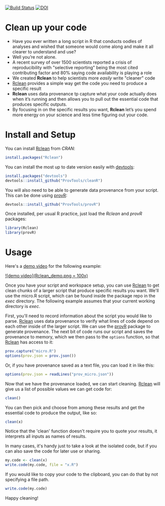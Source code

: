 [![Build Status](https://travis-ci.org/ProvTools/Rclean.svg?branch=master)](https://travis-ci.org/ProvTools/Rclean) [![DOI](https://zenodo.org/badge/102645585.svg)](https://zenodo.org/badge/latestdoi/102645585)

Clean up your code
==================

- Have you ever written a long script in R that conducts oodles of
  analyses and wished that someone would come along and make it all
  clearer to understand and use?
- Well you’re not alone. 
- A recent survey of over 1500 scientists reported a crisis of
  reproducibility with "selective reporting" being the most cited
  contributing factor and 80% saying code availability is playing a
  role
- We created **Rclean** to help scientists more *easily* write "cleaner" code
- [Rclean](https://github.com/ProvTools/Rclean) provides a simple way
  get the code you need to produce a specific result
- **Rclean** uses data provenance tp capture what your code actually
  does when it’s running and then allows you to pull out the essential
  code that produces specific outputs.
- By focusing in on the specific results you want, **Rclean** let’s
  you spend more energy on your science and less time figuring out
  your code.


Install and Setup
=================

You can install
[Rclean](https://cran.r-project.org/web/packages/Rclean/) from *CRAN*: 

```R
install.packages("Rclean")
```

You can install the most up to date version easily with
[devtools](https://github.com/hadley/devtools):

```R
install.packages("devtools")
devtools::install_github("ProvTools/cleanR")
```
You will also need to be able to generate data provenance from your
script. This can be done using [provR](https://github.com/ProvTools/):

```R
devtools::install_github("ProvTools/provR")
```

Once installed, per usual R practice, just load the *Rclean* and
*provR* packages:

```R
library(Rclean)
library(provR)
```

Usage
=====

Here's a
[demo video](https://asciinema.org/a/osSGbvH3GKA3r3QMJ2Tlba1pu) for
the following example:

[![demo video](Rclean_demo.png = 100x)](https://asciinema.org/a/osSGbvH3GKA3r3QMJ2Tlba1pu)

Once you have your script and workspace setup, you can use
[Rclean](https://github.com/ProvTools/Rclean) to get clean chunks of a
larger script that produce specific results you want. We'll use the
micro.R script, which can be found inside the package repo in the
*exec* directory. The following example assumes that your current
working directory is *exec*. 

First, you'll need to record information about the script you would
like to parse. [Rclean](https://github.com/ProvTools/Rclean) uses data
provenance to verify what lines of code depend on each other inside of
the larger script. We can use the
[provR](https://github.com/ProvTools/provR) package to generate
provenance. The next bit of code runs our script and saves the
provenance to memory, which we then pass to the `options` function, so
that [Rclean](https://github.com/ProvTools/Rclean) has access to it:

```R
prov.capture("micro.R")
options(prov.json = prov.json())
```

Or, if you have provenance saved as a text file, you can load it in
like this:

```R
options(prov.json = readLines("prov_micro.json"))
```

Now that we have the provenance loaded, we can start
cleaning. [Rclean](https://github.com/ProvTools/Rclean) will give us a
list of possible values we can get code for:

```R
clean()

```

You can then pick and choose from among these results and get the
essential code to produce the output, like so:

```R
clean(x)

```

Notice that the 'clean' function doesn't require you to quote your
results, it interprets all inputs as names of results. 

In many cases, it's handy just to take a look at the isolated code,
but if you can also save the code for later use or sharing.

```R
my.code <- clean(x)
write.code(my.code, file = "x.R")

```

If you would like to copy your code to the clipboard, you can do that
by not specifying a file path. 

```R
write.code(my.code)

```

Happy cleaning!


